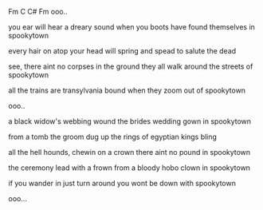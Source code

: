 Fm C C# Fm
ooo..

you ear will hear a dreary sound
when you boots have found
themselves in spookytown

every hair on atop your head
will spring and spead
to salute the dead

see, there aint no corpses in the ground
they all walk around
the streets of spookytown

all the trains are transylvania bound
when they zoom out
of spookytown

ooo..

a black widow's webbing wound
the brides wedding gown
in spookytown

from a tomb the groom
dug up the rings of egyptian kings
bling

all the hell hounds, chewin on a crown
there aint no pound
in spookytown

the ceremony lead with a frown
from a bloody hobo clown
in spookytown

if you wander in just turn around
you wont be down
with spookytown

ooo...
